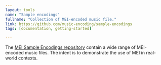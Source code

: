 ```yaml
---
layout: tools
name: "Sample encodings"
fullname: "Collection of MEI-encoded music file."
link: https://github.com/music-encoding/sample-encodings
tags: [documentation, getting-started]

---
```


The [MEI Sample Encodings repository](https://github.com/music-encoding/sample-encodings) contain a wide range of MEI-encoded music files. The intent is to demonstrate the use of MEI in real-world contexts.
